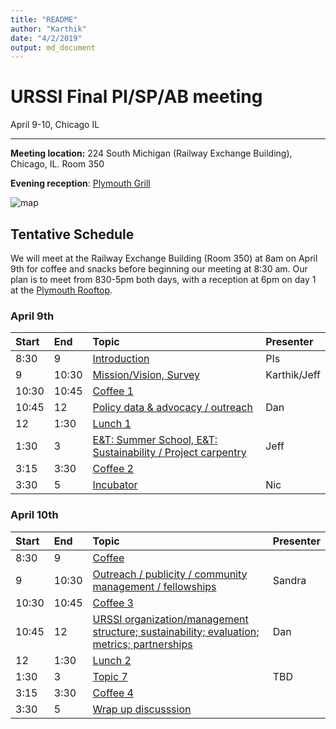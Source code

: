 ```yaml
---
title: "README"
author: "Karthik"
date: "4/2/2019"
output: md_document
---
```




# URSSI Final PI/SP/AB meeting

April 9-10, Chicago IL

---


**Meeting location:** 224 South Michigan (Railway Exchange Building), Chicago, IL. Room 350

**Evening reception**: [Plymouth Grill](http://plymouthgrill.com/rooftop-bar-grill/)




![map](https://i.imgur.com/FbPJkqp.png)

## Tentative Schedule

We will meet at the Railway Exchange Building (Room 350) at 8am on April 9th for
coffee and snacks before beginning our meeting at 8:30 am. Our plan is
to meet from 830-5pm both days, with a reception at 6pm on day 1 at the [Plymouth Rooftop](http://plymouthgrill.com/rooftop-bar-grill/).



### April 9th


|Start |End   |Topic                                                                                                                      |Presenter    |
|:-----|:-----|:--------------------------------------------------------------------------------------------------------------------------|:------------|
|8:30  |9     |[Introduction](NA)                                                                                                         |PIs          |
|9     |10:30 |[Mission/Vision, Survey](https://docs.google.com/document/d/1p5oKE-ke-ov0dBCk8xu8m13O-qWRrZVVlMHjKvjPgqM/edit?usp=sharing) |Karthik/Jeff |
|10:30 |10:45 |[Coffee 1](NA)                                                                                                             |             |
|10:45 |12    |[Policy data & advocacy / outreach](NA)                                                                                    |Dan          |
|12    |1:30  |[Lunch 1](NA)                                                                                                              |             |
|1:30  |3     |[E&T: Summer School, E&T: Sustainability / Project carpentry](NA)                                                          |Jeff         |
|3:15  |3:30  |[Coffee 2](NA)                                                                                                             |             |
|3:30  |5     |[Incubator](NA)                                                                                                            |Nic          |

### April 10th


|Start |End   |Topic                                                                                            |Presenter |
|:-----|:-----|:------------------------------------------------------------------------------------------------|:---------|
|8:30  |9     |[Coffee](NA)                                                                                     |          |
|9     |10:30 |[Outreach / publicity / community management / fellowships](NA)                                  |Sandra    |
|10:30 |10:45 |[Coffee 3](NA)                                                                                   |          |
|10:45 |12    |[URSSI organization/management structure; sustainability; evaluation; metrics; partnerships](NA) |Dan       |
|12    |1:30  |[Lunch 2](NA)                                                                                    |          |
|1:30  |3     |[Topic 7](NA)                                                                                    |TBD       |
|3:15  |3:30  |[Coffee 4](NA)                                                                                   |          |
|3:30  |5     |[Wrap up discusssion](NA)                                                                        |          |


